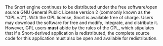 The Snort engine continues to be distributed under the free software/open source GNU General Public License version 2 (commonly known as the "GPL v.2"). With the GPL license, Snort is available free of charge. Users may download the software for free and modify, integrate, and distribute it. However, GPL users **must** abide by the rules of the GPL, which stipulates that if a Snort-derived application is redistributed, the complete source code for this application must also be open and available for redistribution.